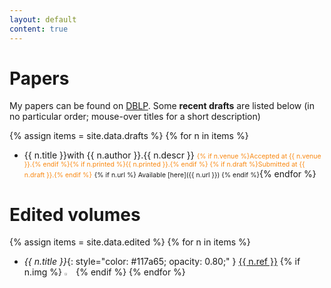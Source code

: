 ```yaml
---
layout: default
content: true
---
```


# Papers
My papers can be found on 
[DBLP](http://www.informatik.uni-trier.de/~ley/pers/hd/t/Tuosto:Emilio.html).
Some <strong>recent drafts</strong> are listed below (in no particular order; mouse-over titles for a short description)

{% assign items = site.data.drafts %}
{% for n in items %}
- <span class="tooltip">{{ n.title }}<span class="tooltiptext">with {{ n.author }}.{{ n.descr }}</span></span>
  <span style="color:#f98811; font-size:.75em;"> {% if n.venue %}Accepted at {{ n.venue }}.{% endif %}{% if n.printed %}{{ n.printed }}.{% endif %}
  {% if n.draft %}Submitted at {{ n.draft }}.{% endif %}</span> <span markdown="1" style="font-size:.75em">{% if n.url %} Available [here]({{ n.url }}) {% endif %}</span>{% endfor %}

# Edited volumes

{% assign items = site.data.edited %}
{% for n in items %}
 - *{{ n.title }}*{: style="color:  #117a65; opacity: 0.80;" }
 <a href="{{ n.url }}">{{ n.ref }}</a> {% if n.img %} <img alt="{{ n.title }}" src="/home/images/{{ n.img }}" width="3%" /> {% endif %} {% endfor %}

